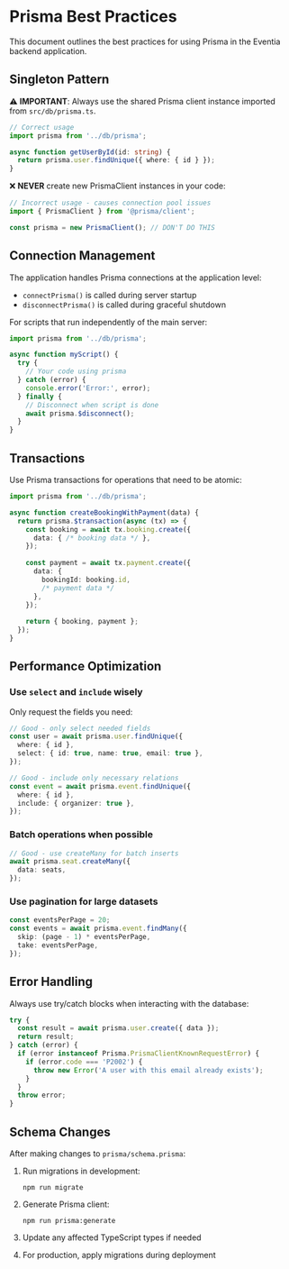# Prisma Best Practices

This document outlines the best practices for using Prisma in the Eventia backend application.

## Singleton Pattern

⚠️ **IMPORTANT**: Always use the shared Prisma client instance imported from `src/db/prisma.ts`.

```typescript
// Correct usage
import prisma from '../db/prisma';

async function getUserById(id: string) {
  return prisma.user.findUnique({ where: { id } });
}
```

❌ **NEVER** create new PrismaClient instances in your code:

```typescript
// Incorrect usage - causes connection pool issues
import { PrismaClient } from '@prisma/client';

const prisma = new PrismaClient(); // DON'T DO THIS
```

## Connection Management

The application handles Prisma connections at the application level:
- `connectPrisma()` is called during server startup
- `disconnectPrisma()` is called during graceful shutdown

For scripts that run independently of the main server:

```typescript
import prisma from '../db/prisma';

async function myScript() {
  try {
    // Your code using prisma
  } catch (error) {
    console.error('Error:', error);
  } finally {
    // Disconnect when script is done
    await prisma.$disconnect();
  }
}
```

## Transactions

Use Prisma transactions for operations that need to be atomic:

```typescript
import prisma from '../db/prisma';

async function createBookingWithPayment(data) {
  return prisma.$transaction(async (tx) => {
    const booking = await tx.booking.create({
      data: { /* booking data */ },
    });
    
    const payment = await tx.payment.create({
      data: {
        bookingId: booking.id,
        /* payment data */
      },
    });
    
    return { booking, payment };
  });
}
```

## Performance Optimization

### Use `select` and `include` wisely

Only request the fields you need:

```typescript
// Good - only select needed fields
const user = await prisma.user.findUnique({
  where: { id },
  select: { id: true, name: true, email: true },
});

// Good - include only necessary relations
const event = await prisma.event.findUnique({
  where: { id },
  include: { organizer: true },
});
```

### Batch operations when possible

```typescript
// Good - use createMany for batch inserts
await prisma.seat.createMany({
  data: seats,
});
```

### Use pagination for large datasets

```typescript
const eventsPerPage = 20;
const events = await prisma.event.findMany({
  skip: (page - 1) * eventsPerPage,
  take: eventsPerPage,
});
```

## Error Handling

Always use try/catch blocks when interacting with the database:

```typescript
try {
  const result = await prisma.user.create({ data });
  return result;
} catch (error) {
  if (error instanceof Prisma.PrismaClientKnownRequestError) {
    if (error.code === 'P2002') {
      throw new Error('A user with this email already exists');
    }
  }
  throw error;
}
```

## Schema Changes

After making changes to `prisma/schema.prisma`:

1. Run migrations in development:
   ```
   npm run migrate
   ```

2. Generate Prisma client:
   ```
   npm run prisma:generate
   ```

3. Update any affected TypeScript types if needed

4. For production, apply migrations during deployment 